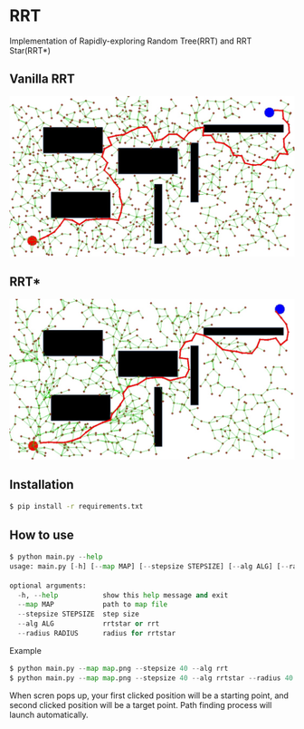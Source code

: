 # RRT

Implementation of Rapidly-exploring Random Tree(RRT) and RRT Star(RRT*)

## Vanilla RRT 

![RRT_PATH](asset/rrt.jpg)

## RRT*

![RRT_STAR_PATH](asset/rrt_star.jpg)

## Installation

```bash
$ pip install -r requirements.txt
```

## How to use

```python
$ python main.py --help
usage: main.py [-h] [--map MAP] [--stepsize STEPSIZE] [--alg ALG] [--radius RADIUS]

optional arguments:
  -h, --help           show this help message and exit
  --map MAP            path to map file
  --stepsize STEPSIZE  step size
  --alg ALG            rrtstar or rrt
  --radius RADIUS      radius for rrtstar
```

Example
```python
$ python main.py --map map.png --stepsize 40 --alg rrt
$ python main.py --map map.png --stepsize 40 --alg rrtstar --radius 40
```

When scren pops up, your first clicked position will be a starting point, and second clicked position will be a target point. Path finding process will launch automatically.

